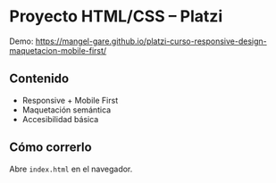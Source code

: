 # Proyecto HTML/CSS – Platzi
Demo: https://mangel-gare.github.io/platzi-curso-responsive-design-maquetacion-mobile-first/

## Contenido
- Responsive + Mobile First
- Maquetación semántica
- Accesibilidad básica

## Cómo correrlo
Abre `index.html` en el navegador.
